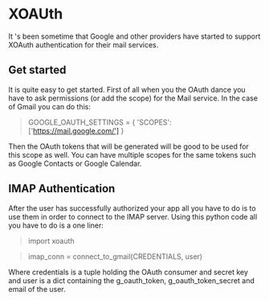 XOAUth
======

It 's been sometime that Google and other providers have started to support XOAuth authentication for their mail services.

Get started
-----------

It is quite easy to get started. 
First of all when you the OAuth dance you have to ask permissions (or add the scope) for the Mail service. In the case of Gmail you can do this:

> GOOGLE_OAUTH_SETTINGS = {
>  'SCOPES':  ['https://mail.google.com/']
> }

Then the OAuth tokens that will be generated will be good to be used for this scope as well. You can have multiple scopes for the same tokens such as Google Contacts or Google Calendar.

IMAP Authentication
-------------------
After the user has successfully authorized your app all you have to do is to use them in order to connect to the IMAP server. Using this python code all you have to do is a one liner:

> import xoauth

> imap_conn = connect_to_gmail(CREDENTIALS, user)

Where credentials is a tuple holding the OAuth consumer and secret key and user is a dict containing the g_oauth_token, g_oauth_token_secret and email of the user.
